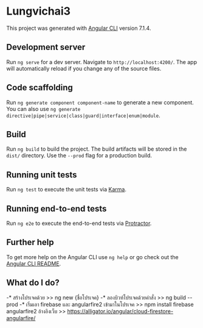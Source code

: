 # Lungvichai3

This project was generated with [Angular CLI](https://github.com/angular/angular-cli) version 7.1.4.

## Development server

Run `ng serve` for a dev server. Navigate to `http://localhost:4200/`. The app will automatically reload if you change any of the source files.

## Code scaffolding

Run `ng generate component component-name` to generate a new component. You can also use `ng generate directive|pipe|service|class|guard|interface|enum|module`.

## Build

Run `ng build` to build the project. The build artifacts will be stored in the `dist/` directory. Use the `--prod` flag for a production build.

## Running unit tests

Run `ng test` to execute the unit tests via [Karma](https://karma-runner.github.io).

## Running end-to-end tests

Run `ng e2e` to execute the end-to-end tests via [Protractor](http://www.protractortest.org/).

## Further help

To get more help on the Angular CLI use `ng help` or go check out the [Angular CLI README](https://github.com/angular/angular-cli/blob/master/README.md).

## What do I do?
-* สร้างโปรเจคด้วย                                                >> ng new {ชื่อโปรเจค}
-* ลองบิวท์โปรเจคด้วยคำสั่ง                                         >> ng build --prod
-* เริ่มเอา firebase และ angularfire2 เข้ามาในโปรเจค                >> npm install firebase angularfire2
    อ้างอิงเว็บ >> https://alligator.io/angular/cloud-firestore-angularfire/
    

